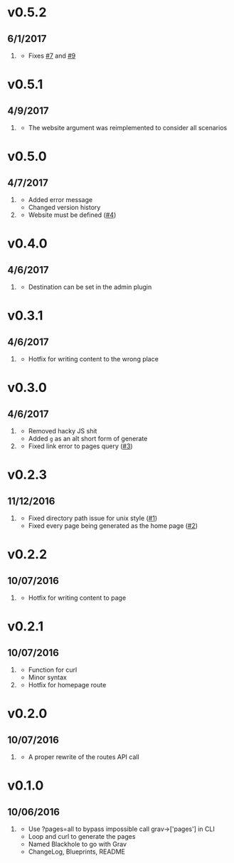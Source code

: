 # v0.5.2
## 6/1/2017

1. [](#bugfix)
    * Fixes [#7](https://github.com/barryanders/grav-plugin-blackhole/issues/7) and [#9](https://github.com/barryanders/grav-plugin-blackhole/issues/9)


# v0.5.1
## 4/9/2017

1. [](#improved)
    * The website argument was reimplemented to consider all scenarios

# v0.5.0
## 4/7/2017

1. [](#improved)
    * Added error message
    * Changed version history
2. [](#bugfix)
    * Website must be defined ([#4](https://github.com/barryanders/grav-plugin-blackhole/issues/4))

# v0.4.0
## 4/6/2017

1. [](#new)
    * Destination can be set in the admin plugin

# v0.3.1
## 4/6/2017

1. [](#bugfix)
    * Hotfix for writing content to the wrong place

# v0.3.0
## 4/6/2017

1. [](#improved)
    * Removed hacky JS shit
    * Added `g` as an alt short form of generate
2. [](#bugfix)
    * Fixed link error to pages query ([#3](https://github.com/barryanders/grav-plugin-blackhole/issues/3))

# v0.2.3
## 11/12/2016

1. [](#bugfix)
    * Fixed directory path issue for unix style ([#1](https://github.com/barryanders/grav-plugin-blackhole/issues/1))
    * Fixed every page being generated as the home page ([#2](https://github.com/barryanders/grav-plugin-blackhole/issues/2))

# v0.2.2
##  10/07/2016

1. [](#bugfix)
    * Hotfix for writing content to page

# v0.2.1
##  10/07/2016

1. [](#improved)
    * Function for curl
    * Minor syntax
2. [](#bugfix)
    * Hotfix for homepage route

# v0.2.0
##  10/07/2016

1. [](#improved)
    * A proper rewrite of the routes API call

# v0.1.0
##  10/06/2016

1. [](#new)
    * Use ?pages=all to bypass impossible call grav->['pages'] in CLI
    * Loop and curl to generate the pages
    * Named Blackhole to go with Grav
    * ChangeLog, Blueprints, README
